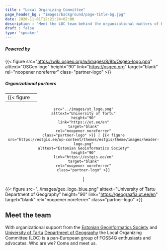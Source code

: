 ```yaml
---
title : "Local Organizing Committee"
page_header_bg : "images/background/page-title-bg.jpg"
date: 2020-11-01T12:21:24+02:00
description : "Meet the LOC team behind the organizational matters of FOSS4G Europe 2024."
draft : false
type: "speaker"
---
```


<style>
  .partner-logo img {
    padding: 10px 20px 10px 20px;
    border: 1px solid #fff;
  }
  .partner-logo img:hover{
    border-color: #ff6600;
  }
</style>

##### Powered by

{{< figure
    src="https://wiki.osgeo.org/w/images/8/8b/Osgeo-logo.png"
    alttext="OSGeo logo"
    height="90"
    link="https://osgeo.org"
    target="blank"
    rel="noopener noreferrer"
    class="partner-logo" >}}

##### Organizational partners
<center>

|  |  |
|:-|:-:|
| {{< figure
    src="../images/ut_logo.png"
    alttext="University of Tartu"
    height="90"
    link="https://ut.ee/en"
    target="blank"
    rel="noopener noreferrer"
    class="partner-logo" >}} | {{< figure
    src="https://estgis.ee/wp-content/themes/estgis/theme/images/header-logo.png"
    alttext="Estonian Geoinformatics Society"
    height="90"
    link="https://estgis.ee/en"
    target="blank"
    rel="noopener noreferrer"
    class="partner-logo" >}}
|

</center>

{{< figure
    src="../images/geo_logo_blue.png"
    alttext="University of Tartu Department of Geography"
    height="90"
    link="https://geograafia.ut.ee/en"
    target="blank"
    rel="noopener noreferrer"
    class="partner-logo" >}}


## Meet the team

With organizational support from the
<u>[Estonian Geoinformatics Society](https://estgis.ee/en)</u>
and <u>[University of Tartu](https://ut.ee/en)</u>
<u>[Department of Geography](https://geograafia.ut.ee/en)</u>
the Local Organizing Committee (LOC) is a pan-European group of FOSS4G
enthusiasts and advocates. Who are we? Come and meet us.

